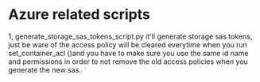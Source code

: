 # Azure related scripts
1, generate_storage_sas_tokens_script.py
it'll generate storage sas tokens, just be ware of the access policy will be cleared everytime when you run set_container_acl ()and you have to make sure you use the same id name and permissions in order to not remove the old access policies when you generate the new sas.


